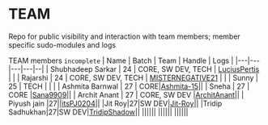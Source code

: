 # TEAM
Repo for public visibility and interaction with team members; member specific sudo-modules and logs

TEAM members `incomplete`
| Name | Batch | Team | Handle | Logs | 
|---|---|---|---|--|
| Shubhadeep Sarkar | 24 | CORE, SW DEV, TECH | [LuciusPertis](https://github.com/LuciusPertis) | |
| Rajarshi | 24 | CORE, SW DEV, TECH | [MISTERNEGATIVE21](https://github.com/MISTERNEGATIVE21) | |
| Sunny | 25 | TECH | | |
| Ashmita Barnwal | 27 | CORE|[Ashmita-15](https://github.com/Ashmita-15)||
| Sneha | 27 | CORE |[Sana9909](https://github.com/Sana9909)||
| Archit Anant | 27 | CORE, SW DEV |[ArchitAnant](https://github.com/ArchitAnant)||
| Piyush jain |27||[itsPJ0204](https://github.com/itsPJ0204)||
|Jit Roy|27|SW DEV|[Jit-Roy](https://github.com/Jit-Roy)||
|Tridip Sadhukhan|27|SW DEV|[TridipShadow](https://github.com/TridipShadow)||
||||[](https://github.com/)||
||||[](https://github.com/)||
||||[](https://github.com/)||



